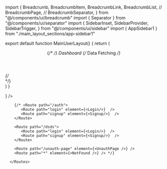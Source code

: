 


import {
  Breadcrumb,
  BreadcrumbItem,
  BreadcrumbLink,
  BreadcrumbList,
  // BreadcrumbPage,
  // BreadcrumbSeparator,
} from "@/components/ui/breadcrumb"
import { Separator } from "@/components/ui/separator"
import {
  SidebarInset,
  SidebarProvider,
  SidebarTrigger,
} from "@/components/ui/sidebar"
import { AppSidebar1 } from "./main_layout_sections/app-sidebar1"

export default function MainUserLayout() {
  return (
    <SidebarProvider>
      <AppSidebar1 />
      <SidebarInset>
        <header className="flex h-16 shrink-0 items-center gap-2 transition-[width,height] ease-linear group-has-data-[collapsible=icon]/sidebar-wrapper:h-12">
          <div className="flex items-center gap-2 px-4">
            <SidebarTrigger className="-ml-1" />
            <Separator
              orientation="vertical"
              className="mr-2 data-[orientation=vertical]:h-4"
            />
            <Breadcrumb>
              <BreadcrumbList>
                {/* <BreadcrumbItem className="hidden md:block"> */}
                <BreadcrumbItem className="">
                  <BreadcrumbLink href="#">
                    Dashboard
                  </BreadcrumbLink>
                </BreadcrumbItem>
                {/* <BreadcrumbSeparator className="hidden md:block" />
                <BreadcrumbItem>
                  <BreadcrumbPage>Data Fetching</BreadcrumbPage>
                </BreadcrumbItem> */}
              </BreadcrumbList>
            </Breadcrumb>
          </div>
        </header>
        <div className="flex flex-1 flex-col gap-4 p-4 pt-0">
          {/* <div className="grid auto-rows-min gap-4 md:grid-cols-3">
            <div className="bg-muted/50 aspect-video rounded-xl" />
            <div className="bg-muted/50 aspect-video rounded-xl" />
            <div className="bg-muted/50 aspect-video rounded-xl" />
          </div>
          <div className="bg-muted/50 min-h-[100vh] flex-1 rounded-xl md:min-h-min" /> */}
        </div>
      </SidebarInset>
    </SidebarProvider>
  )
}




  <Routes>
        <Route
          path="/" 
          element={<Login/>}
        />

        {/* <Route path="/auth">
           <Route path="login" element={<Login/>}  />
           <Route path="signup" element={<Signup/>}  />
        </Route>

        <Route path="/dsds">
           <Route path="login" element={<Login/>}  />
           <Route path="signup" element={<Signup/>}  />
        </Route>

        <Route path="/unauth-page" element={<UnauthPage />} />
        <Route path="*" element={<NotFound />} /> */}
 
      </Routes>   
